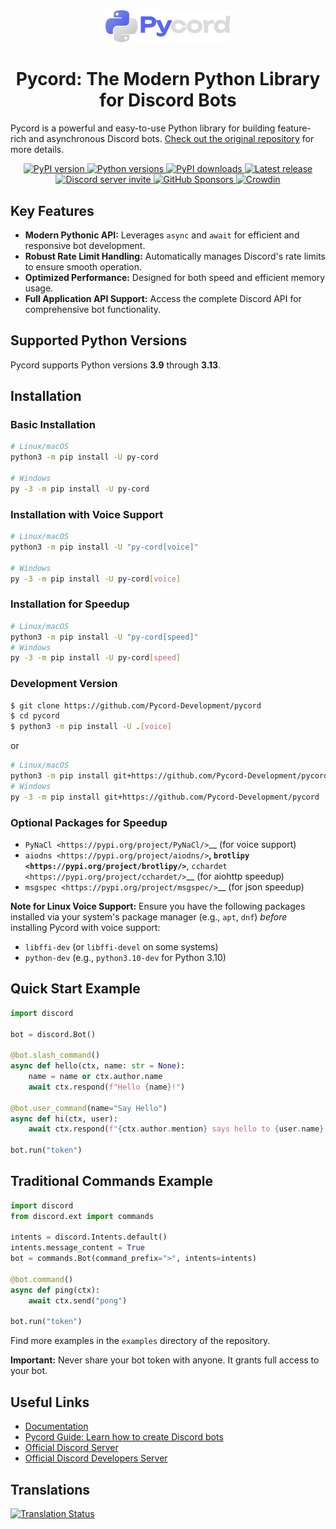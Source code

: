 <div align="center">
  <img src="https://raw.githubusercontent.com/Pycord-Development/pycord/master/pycord.png" alt="Pycord v3" width="200">
  <h1>Pycord: The Modern Python Library for Discord Bots</h1>
</div>

Pycord is a powerful and easy-to-use Python library for building feature-rich and asynchronous Discord bots.  [Check out the original repository](https://github.com/Pycord-Development/pycord) for more details.

<p align="center">
  <a href="https://pypi.python.org/pypi/py-cord">
    <img src="https://img.shields.io/pypi/v/py-cord.svg?style=for-the-badge&logo=pypi&color=yellowgreen&logoColor=white" alt="PyPI version">
  </a>
  <a href="https://pypi.python.org/pypi/py-cord">
    <img src="https://img.shields.io/pypi/pyversions/py-cord.svg?style=for-the-badge&logo=python&logoColor=white" alt="Python versions">
  </a>
  <a href="https://pypi.python.org/pypi/py-cord">
    <img src="https://img.shields.io/pypi/dm/py-cord?color=blueviolet&logo=pypi&logoColor=white&style=for-the-badge" alt="PyPI downloads">
  </a>
  <a href="https://github.com/Pycord-Development/pycord/releases">
    <img src="https://img.shields.io/github/v/release/Pycord-Development/pycord?include_prereleases&label=Latest%20Release&logo=github&sort=semver&style=for-the-badge&logoColor=white" alt="Latest release">
  </a>
  <a href="https://pycord.dev/discord">
    <img src="https://img.shields.io/discord/881207955029110855?label=discord&style=for-the-badge&logo=discord&color=5865F2&logoColor=white" alt="Discord server invite">
  </a>
  <a href="https://github.com/sponsors/Pycord-Development">
    <img src="https://img.shields.io/github/sponsors/Pycord-Development?style=for-the-badge" alt="GitHub Sponsors">
  </a>
  <a href="https://translations.pycord.dev/documentation/?utm_source=badge&utm_medium=referral&utm_campaign=badge-add-on">
    <img src="https://badges.crowdin.net/badge/dark/crowdin-on-light.png" alt="Crowdin">
  </a>
</p>

## Key Features

*   **Modern Pythonic API:** Leverages `async` and `await` for efficient and responsive bot development.
*   **Robust Rate Limit Handling:** Automatically manages Discord's rate limits to ensure smooth operation.
*   **Optimized Performance:** Designed for both speed and efficient memory usage.
*   **Full Application API Support:** Access the complete Discord API for comprehensive bot functionality.

## Supported Python Versions

Pycord supports Python versions **3.9** through **3.13**.

## Installation

### Basic Installation

```bash
# Linux/macOS
python3 -m pip install -U py-cord

# Windows
py -3 -m pip install -U py-cord
```

### Installation with Voice Support

```bash
# Linux/macOS
python3 -m pip install -U "py-cord[voice]"

# Windows
py -3 -m pip install -U py-cord[voice]
```

### Installation for Speedup

```bash
# Linux/macOS
python3 -m pip install -U "py-cord[speed]"
# Windows
py -3 -m pip install -U py-cord[speed]
```

### Development Version

```bash
$ git clone https://github.com/Pycord-Development/pycord
$ cd pycord
$ python3 -m pip install -U .[voice]
```

or

```bash
# Linux/macOS
python3 -m pip install git+https://github.com/Pycord-Development/pycord
# Windows
py -3 -m pip install git+https://github.com/Pycord-Development/pycord
```

### Optional Packages for Speedup

*   `PyNaCl <https://pypi.org/project/PyNaCl/>`__ (for voice support)
*   `aiodns <https://pypi.org/project/aiodns/>`__, `brotlipy <https://pypi.org/project/brotlipy/>`__, `cchardet <https://pypi.org/project/cchardet/>`__ (for aiohttp speedup)
*   `msgspec <https://pypi.org/project/msgspec/>`__ (for json speedup)

**Note for Linux Voice Support:**  Ensure you have the following packages installed via your system's package manager (e.g., `apt`, `dnf`) *before* installing Pycord with voice support:

*   `libffi-dev` (or `libffi-devel` on some systems)
*   `python-dev` (e.g., `python3.10-dev` for Python 3.10)

## Quick Start Example

```python
import discord

bot = discord.Bot()

@bot.slash_command()
async def hello(ctx, name: str = None):
    name = name or ctx.author.name
    await ctx.respond(f"Hello {name}!")

@bot.user_command(name="Say Hello")
async def hi(ctx, user):
    await ctx.respond(f"{ctx.author.mention} says hello to {user.name}!")

bot.run("token")
```

## Traditional Commands Example

```python
import discord
from discord.ext import commands

intents = discord.Intents.default()
intents.message_content = True
bot = commands.Bot(command_prefix=">", intents=intents)

@bot.command()
async def ping(ctx):
    await ctx.send("pong")

bot.run("token")
```

Find more examples in the `examples` directory of the repository.

**Important:**  Never share your bot token with anyone. It grants full access to your bot.

## Useful Links

*   [Documentation](https://docs.pycord.dev/en/master/index.html)
*   [Pycord Guide: Learn how to create Discord bots](https://guide.pycord.dev)
*   [Official Discord Server](https://pycord.dev/discord)
*   [Official Discord Developers Server](https://discord.gg/discord-developers)

## Translations

<a href="https://translations.pycord.dev/documentation/?utm_source=badge&utm_medium=referral&utm_campaign=badge-add-on">
    <img src="https://badges.awesome-crowdin.com/translation-200034237-5.png" alt="Translation Status">
</a>